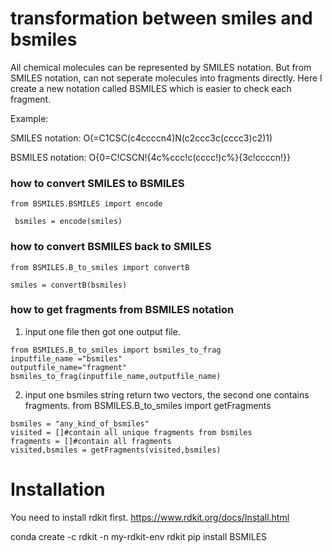 # transformation between smiles and bsmiles
All chemical molecules can be represented by SMILES notation. But from SMILES notation, can not seperate molecules into fragments directly. Here I create a new notation called BSMILES which is easier to check each fragment.

Example:

  SMILES notation: O(=C1CSC(c4ccccn4)N(c2ccc3c(cccc3)c2)1)   
  
  BSMILES notation: O{0=C!CSCN!{4c%ccc!c(cccc!)c%}{3c!ccccn!}}
  
  ### how to convert SMILES to BSMILES
    from BSMILES.BSMILES import encode 

     bsmiles = encode(smiles)

  ### how to convert BSMILES back to SMILES
    from BSMILES.B_to_smiles import convertB 

    smiles = convertB(bsmiles)

  ### how to get fragments from BSMILES notation
  1. input one file then got one output file.
    
    from BSMILES.B_to_smiles import bsmiles_to_frag 
    inputfile_name ="bsmiles"
    outputfile_name="fragment"
    bsmiles_to_frag(inputfile_name,outputfile_name)

  2. input one bsmiles string return two vectors, the second one contains fragments.
    from BSMILES.B_to_smiles import getFragments
    
    bsmiles = "any_kind_of_bsmiles"
    visited = []#contain all unique fragments from bsmiles
    fragments = []#contain all fragments
    visited,bsmiles = getFragments(visited,bsmiles)

# Installation
You need to install rdkit first. https://www.rdkit.org/docs/Install.html

conda create -c rdkit -n my-rdkit-env rdkit
pip install BSMILES
